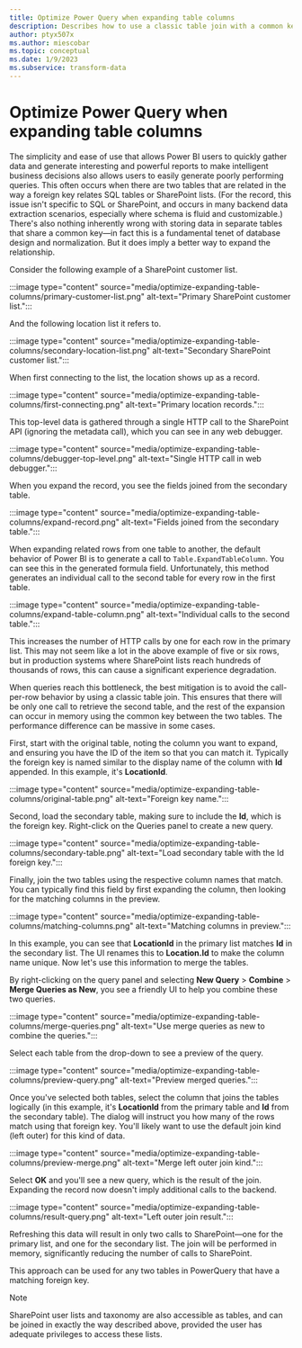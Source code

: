 ```yaml
---
title: Optimize Power Query when expanding table columns
description: Describes how to use a classic table join with a common key to optimize the number of HTTP calls to the secondary table and expand the selected column in memory.
author: ptyx507x
ms.author: miescobar
ms.topic: conceptual
ms.date: 1/9/2023
ms.subservice: transform-data
---
```


# Optimize Power Query when expanding table columns

The simplicity and ease of use that allows Power BI users to quickly gather data and generate interesting and powerful reports to make intelligent business decisions also allows users to easily generate poorly performing queries. This often occurs when there are two tables that are related in the way a foreign key relates SQL tables or SharePoint lists. (For the record, this issue isn't specific to SQL or SharePoint, and occurs in many backend data extraction scenarios, especially where schema is fluid and customizable.) There's also nothing inherently wrong with storing data in separate tables that share a common key&mdash;in fact this is a fundamental tenet of database design and normalization. But it does imply a better way to expand the relationship.

Consider the following example of a SharePoint customer list.

:::image type="content" source="media/optimize-expanding-table-columns/primary-customer-list.png" alt-text="Primary SharePoint customer list.":::

And the following location list it refers to.

:::image type="content" source="media/optimize-expanding-table-columns/secondary-location-list.png" alt-text="Secondary SharePoint customer list.":::

When first connecting to the list, the location shows up as a record.

:::image type="content" source="media/optimize-expanding-table-columns/first-connecting.png" alt-text="Primary location records.":::

This top-level data is gathered through a single HTTP call to the SharePoint API (ignoring the metadata call), which you can see in any web debugger.

:::image type="content" source="media/optimize-expanding-table-columns/debugger-top-level.png" alt-text="Single HTTP call in web debugger.":::

When you expand the record, you see the fields joined from the secondary table.

:::image type="content" source="media/optimize-expanding-table-columns/expand-record.png" alt-text="Fields joined from the secondary table.":::

When expanding related rows from one table to another, the default behavior of Power BI is to generate a call to `Table.ExpandTableColumn`. You can see this in the generated formula field. Unfortunately, this method generates an individual call to the second table for every row in the first table.

:::image type="content" source="media/optimize-expanding-table-columns/expand-table-column.png" alt-text="Individual calls to the second table.":::

This increases the number of HTTP calls by one for each row in the primary list. This may not seem like a lot in the above example of five or six rows, but in production systems where SharePoint lists reach hundreds of thousands of rows, this can cause a significant experience degradation.

When queries reach this bottleneck, the best mitigation is to avoid the call-per-row behavior by using a classic table join. This ensures that there will be only one call to retrieve the second table, and the rest of the expansion can occur in memory using the common key between the two tables. The performance difference can be massive in some cases. 

First, start with the original table, noting the column you want to expand, and ensuring you have the ID of the item so that you can match it. Typically the foreign key is named similar to the display name of the column with **Id** appended. In this example, it's **LocationId**.

:::image type="content" source="media/optimize-expanding-table-columns/original-table.png" alt-text="Foreign key name.":::

Second, load the secondary table, making sure to include the **Id**, which is the foreign key. Right-click on the Queries panel to create a new query.

:::image type="content" source="media/optimize-expanding-table-columns/secondary-table.png" alt-text="Load secondary table with the Id foreign key.":::

Finally, join the two tables using the respective column names that match. You can typically find this field by first expanding the column, then looking for the matching columns in the preview.

:::image type="content" source="media/optimize-expanding-table-columns/matching-columns.png" alt-text="Matching columns in preview.":::

In this example, you can see that **LocationId** in the primary list matches **Id** in the secondary list. The UI renames this to **Location.Id** to make the column name unique. Now let's use this information to merge the tables.

By right-clicking on the query panel and selecting **New Query** > **Combine** > **Merge Queries as New**, you see a friendly UI to help you combine these two queries.

:::image type="content" source="media/optimize-expanding-table-columns/merge-queries.png" alt-text="Use merge queries as new to combine the queries.":::

Select each table from the drop-down to see a preview of the query.

:::image type="content" source="media/optimize-expanding-table-columns/preview-query.png" alt-text="Preview merged queries.":::

Once you've selected both tables, select the column that joins the tables logically (in this example, it's **LocationId** from the primary table and **Id** from the secondary table). The dialog will instruct you how many of the rows match using that foreign key. You'll likely want to use the default join kind (left outer) for this kind of data.

:::image type="content" source="media/optimize-expanding-table-columns/preview-merge.png" alt-text="Merge left outer join kind.":::

Select **OK** and you'll see a new query, which is the result of the join. Expanding the record now doesn't imply additional calls to the backend.

:::image type="content" source="media/optimize-expanding-table-columns/result-query.png" alt-text="Left outer join result.":::

Refreshing this data will result in only two calls to SharePoint&mdash;one for the primary list, and one for the secondary list. The join will be performed in memory, significantly reducing the number of calls to SharePoint.

This approach can be used for any two tables in PowerQuery that have a matching foreign key.

>[!NOTE]
>SharePoint user lists and taxonomy are also accessible as tables, and can be joined in exactly the way described above, provided the user has adequate privileges to access these lists.
